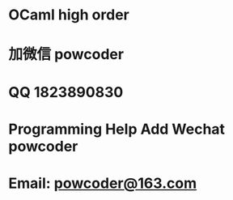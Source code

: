 # OCaml high order
# 加微信 powcoder

# QQ 1823890830

# Programming Help Add Wechat powcoder

# Email: powcoder@163.com

